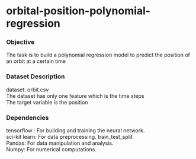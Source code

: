 # orbital-position-polynomial-regression

### Objective
The task is to build a polynomial regression model to predict the position of an orbit at a certain time

### Dataset Description
dataset: orbit.csv <br>
The dataset has only one feature which is the time steps <br>
The target variable is the position

### Dependencies
tensorflow : For building and training the neural network.<br>
sci-kit learn: For data preprocessing. train_test_split <br>
Pandas: For data manipulation and analysis. <br>
Numpy: For numerical computations. <br>
